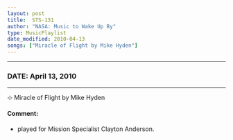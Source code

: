 ```yaml
---
layout: post
title:  STS-131
author: "NASA: Music to Wake Up By"
type: MusicPlaylist
date_modified: 2010-04-13
songs: ["Miracle of Flight by Mike Hyden"]
---
```


----
### DATE: April 13, 2010
----
⊹ Miracle of Flight by Mike Hyden

#### Comment:
* played for Mission Specialist Clayton Anderson.



<br/>
<center>
	<a target="_blank"
	   href="https://twitter.com/intent/tweet?hashtags=Space,NASA,Playlist,NASAWakeupCalls,SpaceProgram&text={{ page.author}}, '{{ page.songs.first }}' {{ page.title }}, {{ page.date | date: '%B %d, %Y' }}. {{ site.url }}{{ page.url }} @nasawakeupcalls">
	   <i class="fab fa-twitter" alt="Tweet this page" style="font-size: 1.3em;"></i>
	</a>
	&nbsp; 	<i class="fas fa-user-astronaut" style="font-size: 1.5em;"></i> &nbsp;
    <a type="amzn" search="'Miracle of Flight by Mike Hyden'" category="popular music">
        <i class="fab fa-amazon" style="font-size: 1.3em;"></i>
    </a>
</center>
